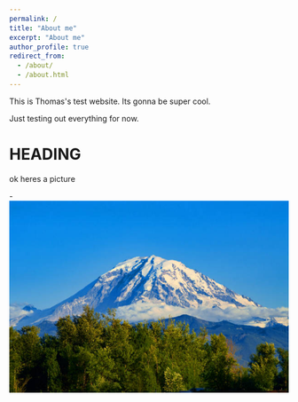 ```yaml
---
permalink: /
title: "About me"
excerpt: "About me"
author_profile: true
redirect_from: 
  - /about/
  - /about.html
---
```



This is Thomas's test website. Its gonna be super cool. 

Just testing out everything for now. 

# HEADING 

ok heres a picture 


-![Editing a markdown file for a talk](/images/rainier.jpg "Editing a markdown file for a talk")

